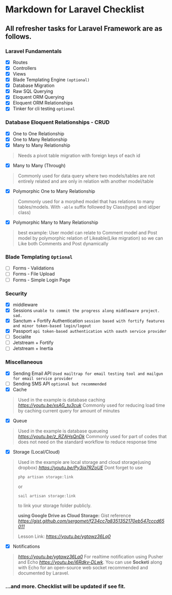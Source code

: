 # Markdown for Laravel Checklist

## All refresher tasks for Laravel Framework are as follows.

### Laravel Fundamentals
- [x] Routes
- [x] Controllers
- [x] Views
- [x] Blade Templating Engine ```(optional)```
- [x] Database Migration
- [x] Raw SQL Querying
- [x] Eloquent ORM Querying
- [x] Eloquent ORM Relationships
- [x] Tinker for cli testing ```optional```
### Database Eloquent Relationships - CRUD
- [x] One to One Relationship
- [x] One to Many Relationship
- [x] Many to Many Relationship
> Needs a pivot table migration with foreign keys of each id
- [x] Many to Many (Through) 
> Commonly used for data query where two models/tables are not entirely related and are only in relation with another model/table
- [x] Polymorphic One to Many Relationship
> Commonly used for a morphed model that has relations to many tables/models. With `-able` suffix followed by Class(type) and id(per class) 
- [x] Polymorphic Many to Many Relationship
> best example: User model can relate to Comment model and Post model by polymorphic relation of Likeable(Like migration) so we can Like both Comments and Post dynamically
### Blade Templating ```Optional```
- [ ] Forms - Validations
- [ ] Forms - File Upload
- [ ] Forms - Simple Login Page
### Security
- [x] middleware
- [x] Sessions ```unable to commit the progress along middleware project. sad.```
- [x] Sanctum + Fortify Authentication ```session based with fortify features and minor token-based login/logout```
- [x] Passport ```api token-based authentication with oauth service provider```
- [ ] Socialite
- [ ] Jetstream + Fortify
- [ ] Jetstream + Inertia
### Miscellaneous
- [x] Sending Email API ```Used mailtrap for email testing tool and mailgun for email service provider```
- [ ] Sending SMS API ```optional but recommended```
- [x] Cache 
> Used in the example is database caching _https://youtu.be/xsAG_tu3cuk_
> Commonly used for reducing load time by caching current query for amount of minutes
- [x] Queue
> Used in the example is database queueing _https://youtu.be/z_RZAHsQnDk_
> Commonly used for part of codes that does not need on the standard workflow to reduce response time
- [x] Storage (Local/Cloud)
> Used in the example are local storage and cloud storage(using dropbox) _https://youtu.be/Py3iq7RZoUE_
> Dont forget to use 
> ```console
> php artisan storage:link 
> ```
> or
> ```console
> sail artisan storage:link
> ```
> to link your storage folder publicly.
> 
> **using Google Drive as Cloud Storage:** 
> Gist reference _https://gist.github.com/sergomet/f234cc7a8351352170eb547cccd65011_
> 
> Lesson Link: _https://youtu.be/ygtawz36Lq0_
- [x] Notifications
> _https://youtu.be/ygtawz36Lq0_
> For realtime notification using Pusher and Echo _https://youtu.be/i6Rdkv-DLwk_. You can use **Socketi** along with Echo for an open-source web socket recommended and documented by Laravel.

### ...and more. Checklist will be updated if see fit.
